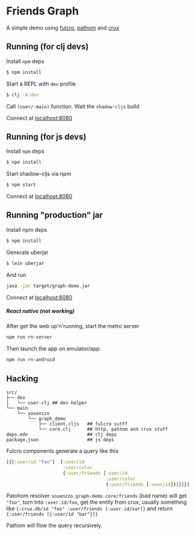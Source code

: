 # Friends Graph

A simple demo using 
[fulcro](https://github.com/fulcrologic/fulcro3),
[pathom](https://github.com/wilkerlucio/pathom) and
[crux](https://github.com/juxt/crux)

## Running (for clj devs)

Install `npm` deps
```bash
$ npm install
```

Start a REPL with `dev` profile 

```bash
$ clj -A:dev
```

Call `(user/-main)` function. Wait the `shadow-cljs` build

Connect at [localhost:8080](http://localhost:8080)

## Running (for js devs)

Install `npm` deps
```bash
$ npm install
```

Start shadow-cljs via npm

```bash
$ npm start
```

Connect at [localhost:8080](http://localhost:8080)

## Running "production" jar

Install npm deps
```bash
$ npm install
```

Generate uberjar

```bash
$ lein uberjar
```

And run

```bash
java -jar target/graph-demo.jar
```

Connect at [localhost:8080](http://localhost:8080)


##### React native (not working)

After get the web up'n'running, start the metro server

```bash
npm run rn-server
```

Then launch the app on emulator/app.

```bash
npm run rn-android
```

## Hacking

```
src/
├── dev
│   └── user.clj ## dev helper
└── main
    └── souenzzo
        └── graph_demo
            ├── client.cljs   ## fulcro sutff
            └── core.clj      ## http, pathom and crux stuff
deps.edn                      ## clj deps
package.json                  ## js deps
```

Fulcro components generate a query like this

```clojure
[{[:user/id "foo"]  [:user/id
                     :user/color
                     {:user/friends [:user/id 
                                     :user/color 
                                     {:user/friends [:user/id]}]}]}] 
```

Patohom resolver `souenzzo.graph-demo.core/friends` (bad name) 
will get `"foo"`, turn into `:user.id/foo`, get the entity from crux, usually something like
`{:crux.db/id "foo" :user/friends [:user.id/var]}` and return `{:user/friends [{:user/id "bar"}]}`

Pathom will flow the query recursively.
